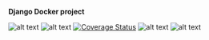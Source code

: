 **Django Docker project**

![alt text](https://img.shields.io/website?url=https%3A%2F%2Fdjdock-prod.herokuapp.com%2F)
![alt text](https://travis-ci.org/achintyachaudhary/_dj_.svg?branch=master)
[![Coverage Status](https://coveralls.io/repos/github/achintyachaudhary/_dj_/badge.svg?branch=master)](https://coveralls.io/github/achintyachaudhary/_dj_?branch=master)
![alt text](https://img.shields.io/github/issues/achintyachaudhary/_dj_)
![alt text](https://img.shields.io/apm/l/docker)
